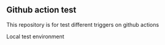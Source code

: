 ## Github action test
This repository is for test different triggers on github actions

Local test environment